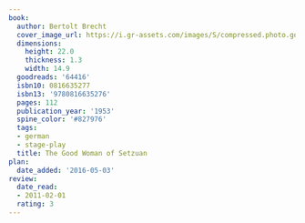 ```yaml
---
book:
  author: Bertolt Brecht
  cover_image_url: https://i.gr-assets.com/images/S/compressed.photo.goodreads.com/books/1388460254l/64416.jpg
  dimensions:
    height: 22.0
    thickness: 1.3
    width: 14.9
  goodreads: '64416'
  isbn10: 0816635277
  isbn13: '9780816635276'
  pages: 112
  publication_year: '1953'
  spine_color: '#827976'
  tags:
  - german
  - stage-play
  title: The Good Woman of Setzuan
plan:
  date_added: '2016-05-03'
review:
  date_read:
  - 2011-02-01
  rating: 3
---
```

